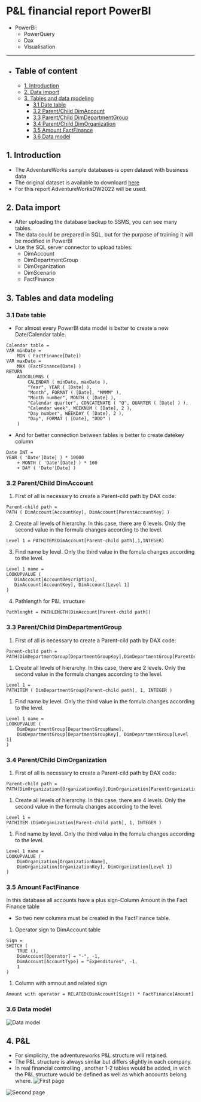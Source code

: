 # P&L financial report PowerBI
- PowerBi:
  - PowerQuery
  - Dax
  - Visualisation
---

- ## Table of content
  - [1. Introduction](#1-introduction)
  - [2. Data import](#2-data-import)
  - [3. Tables and data modeling](#3-tables-and-data-modeling)
    - [3.1 Date table](#31-date-table)
    - [3.2 Parent/Child DimAccount](#32-parentchild-dimaccount)
    - [3.3 Parent/Child DimDepartmentGroup](#32-parentchild-dimaccount)
    - [3.4 Parent/Child DimOrganization](#34-parentchild-dimorganization)
    - [3.5 Amount FactFinance](#35-amount-factfinance)
    - [3.6 Data model](#36-data-model)


## 1. Introduction
- The AdventureWorks sample databases is open dataset with business data
- The original dataset is available to downloard [here](https://learn.microsoft.com/en-us/sql/samples/adventureworks-install-configure?view=sql-server-ver16&tabs=ssms)
- For this report AdventureWorksDW2022 will be used.
## 2. Data import
- After uploading the database backup to SSMS, you can see many tables.
- The data could be prepared in SQL, but for the purpose of training it will be modified in PowerBI
- Use the SQL server connector to upload tables:
  - DimAccount
  - DimDepartmentGroup
  - DimOrganization
  - DimScenario
  - FactFinance
## 3. Tables and data modeling
### 3.1 Date table
- For almost every PowerBI data model is better to create a new Date/Calendar table.
```
Calendar table = 
VAR minDate =
    MIN ( FactFinance[Date])
VAR maxDate =
    MAX (FactFinance[Date] )
RETURN
    ADDCOLUMNS (
        CALENDAR ( minDate, maxDate ),
        "Year", YEAR ( [Date] ),
        "Month", FORMAT ( [Date], "MMMM" ),
        "Month number", MONTH ( [Date] ),
        "Calendar quarter", CONCATENATE ( "Q", QUARTER ( [Date] ) ),
        "Calendar week", WEEKNUM ( [Date], 2 ),
        "Day number", WEEKDAY ( [Date], 2 ),
        "Day", FORMAT ( [Date], "DDD" )
    )
```

- And for better connection between tables is better to create datekey column

```
Date INT = 
YEAR ( 'Date'[Date] ) * 10000
    + MONTH ( 'Date'[Date] ) * 100
    + DAY ( 'Date'[Date] )
```
### 3.2 Parent/Child DimAccount
1. First of all is necessary to create a Parent-cild path by DAX code:
```
Parent-child path =
PATH ( DimAccount[AccountKey], DimAccount[ParentAccountKey] )
```
2. Create all levels of hierarchy. In this case, there are 6 levels. Only the second value in the formula changes according to the level.
```
Level 1 = PATHITEM(DimAccount[Parent-child path],1,INTEGER)
```
3. Find name by level. Only the third value in the fomula changes according to the level.
 ```
Level 1 name =
LOOKUPVALUE (
    DimAccount[AccountDescription],
    DimAccount[AccountKey], DimAccount[Level 1]
)
```
4. Pathlength for P&L structure
```
Pathlenght = PATHLENGTH(DimAccount[Parent-child path])
```

### 3.3 Parent/Child DimDepartmentGroup
1. First of all is necessary to create a Parent-cild path by DAX code:
```
Parent-child path = PATH(DimDepartmentGroup[DepartmentGroupKey],DimDepartmentGroup[ParentDepartmentGroupKey])
```
1. Create all levels of hierarchy. In this case, there are 2 levels. Only the second value in the formula changes according to the level.
```
Level 1 =
PATHITEM ( DimDepartmentGroup[Parent-child path], 1, INTEGER )
```
1. Find name by level. Only the third value in the fomula changes according to the level.
```
Level 1 name =
LOOKUPVALUE (
    DimDepartmentGroup[DepartmentGroupName],
    DimDepartmentGroup[DepartmentGroupKey], DimDepartmentGroup[Level 1]
)
```
### 3.4 Parent/Child DimOrganization
1. First of all is necessary to create a Parent-cild path by DAX code:
```
Parent-child path = PATH(DimOrganization[OrganizationKey],DimOrganization[ParentOrganizationKey])
```
1. Create all levels of hierarchy. In this case, there are 4 levels. Only the second value in the formula changes according to the level.
```
Level 1 =
PATHITEM (DimOrganization[Parent-child path], 1, INTEGER )
```
1. Find name by level. Only the third value in the fomula changes according to the level.
```
Level 1 name = 
LOOKUPVALUE (
    DimOrganization[OrganizationName],
    DimOrganization[OrganizationKey], DimOrganization[Level 1]
)
```
### 3.5 Amount FactFinance
In this database all accounts have a plus sign-Column Amount in the Fact Finance table
- So two new columns must be created in the FactFinance table.

1. Operator sign to DimAccount table
``` 
Sign =
SWITCH (
    TRUE (),
    DimAccount[Operator] = "-", -1,
    DimAccount[AccountType] = "Expenditures", -1,
    1
)
``` 
1. Column with amnout and related sign
```
Amount with operator = RELATED(DimAccount[Sign]) * FactFinance[Amount]
```
### 3.6 Data model
![Data model](https://github.com/OndrejZapletal99/PandL_PowerBI/blob/main/Data_model.png)
## 4. P&L
- For simplicity, the adventureworks P&L structure will retained.
- The P&L structure is always similar but differs slightly in each company.
- In real financial controlling , another 1-2 tables would be added, in wich the P&L structure would be defined as well as which accounts belong where.
![First page](https://github.com/OndrejZapletal99/PandL_PowerBI/blob/main/First_page.png)

![Second page](https://github.com/OndrejZapletal99/PandL_PowerBI/blob/main/Second_page.png)